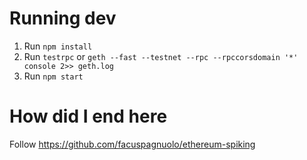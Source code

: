 # Running dev
1. Run `npm install`
2. Run `testrpc` or `geth --fast --testnet --rpc --rpccorsdomain '*' console 2>> geth.log` 
3. Run `npm start` 

# How did I end here
Follow https://github.com/facuspagnuolo/ethereum-spiking
